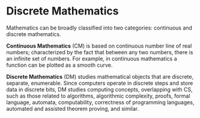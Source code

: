 # Discrete Mathematics

Mathematics can be broadly classified into two categories: continuous and discrete mathematics.

**Continuous Mathematics** (CM) is based on continuous number line of real numbers; characterized by the fact that between any two numbers, there is an infinite set of numbers. For example, in continuous mathematics a function can be plotted as a smooth curve.

**Discrete Mathematics** (DM) studies mathematical objects that are discrete, separate, enumerable. Since computers operate in discrete steps and store data in discrete bits, DM studies computing concepts, overlapping with CS, such as those related to algorithms, algorithmic complexity, proofs, formal language, automata, computability, correctness of programming languages, automated and assisted theorem proving, and similar.

